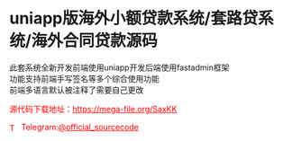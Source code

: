 # uniapp版海外小额贷款系统/套路贷系统/海外合同贷款源码

此套系统全新开发前端使用uniapp开发后端使用fastadmin框架<br>功能支持前端手写签名等多个综合使用功能<br>前端多语言默认被注释了需要自己更改<br>


<p style="color: red;">源代码下载地址：<a href="https://mega-file.org/SaxKK" style="color: red;">https://mega-file.org/SaxKK</a></p><p style="color: red;"><img src="https://cdn-icons-png.flaticon.com/512/2111/2111646.png" alt="Telegram Icon" style="width: 16px; vertical-align: middle; margin-right: 5px;">Telegram:<a href="https://t.me/official_sourcecode" style="color: red;">@official_sourcecode</a></p>